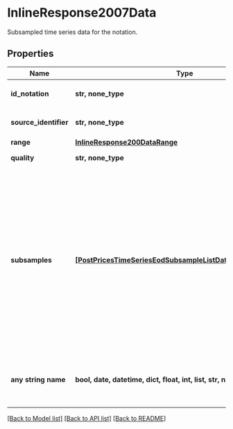 # InlineResponse2007Data

Subsampled time series data for the notation.

## Properties
Name | Type | Description | Notes
------------ | ------------- | ------------- | -------------
**id_notation** | **str, none_type** | MDG identifier of the listing. | [optional] 
**source_identifier** | **str, none_type** | Identifier used in the request. | [optional] 
**range** | [**InlineResponse200DataRange**](InlineResponse200DataRange.md) |  | [optional] 
**quality** | **str, none_type** | Quality of the price. | Value | Description | | --- | --- | | DLY | Delayed: intraday prices with an exchange-imposed delay of usually 15 to 30 minutes. | | EOD | End-of-day: prices updated once per day after the close of trading, possibly with an exchange-imposed delay of several hours or days. |   | [optional] 
**subsamples** | [**[PostPricesTimeSeriesEodSubsampleListDataSubsamplesItems]**](PostPricesTimeSeriesEodSubsampleListDataSubsamplesItems.md) | List of summary records. For the attributes first, last, low, high, see attribute &#x60;valueUnit&#x60; in endpoint &#x60;/prices/get&#x60; for their unit, except for price type yield, where the &#x60;valueUnit&#x60; is always &#x60;percent&#x60; (id&#x3D;258). | [optional] 
**any string name** | **bool, date, datetime, dict, float, int, list, str, none_type** | any string name can be used but the value must be the correct type | [optional]

[[Back to Model list]](../README.md#documentation-for-models) [[Back to API list]](../README.md#documentation-for-api-endpoints) [[Back to README]](../README.md)


